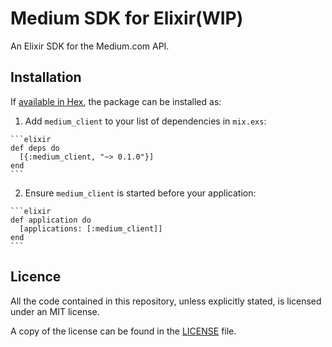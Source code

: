 # Medium SDK for Elixir(WIP)

An Elixir SDK for the Medium.com API.

## Installation

If [available in Hex](https://hex.pm/docs/publish), the package can be installed as:

  1. Add `medium_client` to your list of dependencies in `mix.exs`:

    ```elixir
    def deps do
      [{:medium_client, "~> 0.1.0"}]
    end
    ```

  2. Ensure `medium_client` is started before your application:

    ```elixir
    def application do
      [applications: [:medium_client]]
    end
    ```

## Licence

All the code contained in this repository, unless explicitly stated, is licensed under an MIT license.

A copy of the license can be found in the [LICENSE](LICENSE) file.
